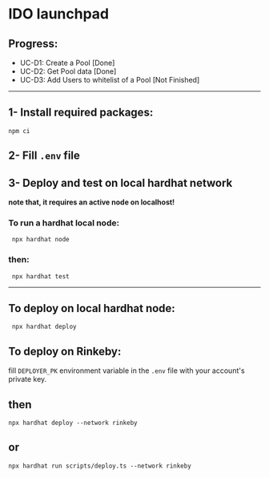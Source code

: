 # IDO launchpad

## Progress:
- UC-D1: Create a Pool [Done]
- UC-D2: Get Pool data [Done]
- UC-D3: Add Users to whitelist of a Pool [Not Finished]

---
## 1- Install required packages: 
``` npm ci ```
## 2- Fill `.env` file
## 3- Deploy and test on local hardhat network 
**note that, it requires an active node on localhost!**
### To run a hardhat local node: 
``` npx hardhat node```
### then:
``` npx hardhat test```

---


## To deploy on local hardhat node:
``` npx hardhat deploy```

## To deploy on Rinkeby:
fill `DEPLOYER_PK` environment variable in the `.env` file with your account's private key.
## then
```npx hardhat deploy --network rinkeby```
## or 
```npx hardhat run scripts/deploy.ts --network rinkeby```

